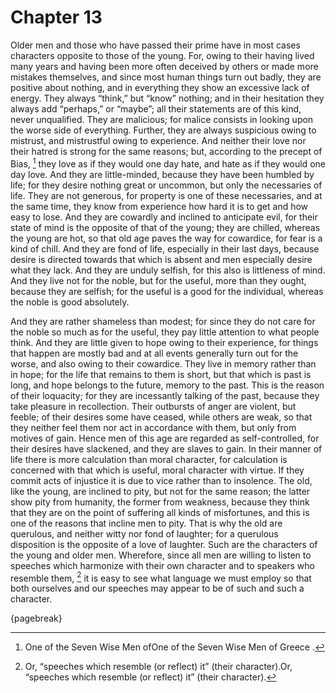 # Chapter 13

Older men and those who have passed their prime have in most cases characters opposite to those of the young. For, owing to their having lived many
years and having been more often deceived by others or made more mistakes themselves, and since most human things turn out badly, they are positive
about nothing, and in everything they show an excessive lack of energy. They always “think,” but “know” nothing; and in their hesitation they always
add “perhaps,” or “maybe”; all their statements are of this kind, never unqualified. They are malicious; for malice consists in looking upon the
worse side of everything. Further, they are always suspicious owing to mistrust, and mistrustful owing to experience. And neither their love nor
their hatred is strong for the same reasons; but, according to the precept of Bias, [^^12_1] they love as if they would one day hate, and hate as if
they would one day love. And they are little-minded, because they have been humbled by life; for they desire nothing great or uncommon, but only the
necessaries of life. They are not generous, for property is one of these necessaries, and at the same time, they know from experience how hard it is
to get and how easy to lose. And they are cowardly and inclined to anticipate evil, for their state of mind is the opposite of that of the young;
they are chilled, whereas the young are hot, so that old age paves the way for cowardice, for fear is a kind of chill. And they are fond of life,
especially in their last days, because desire is directed towards that which is absent and men especially desire what they lack. And they are unduly
selfish, for this also is littleness of mind. And they live not for the noble, but for the useful, more than they ought, because they are selfish;
for the useful is a good for the individual, whereas the noble is good absolutely.

And they are rather shameless than modest; for since they do not care for the noble so much as for the useful, they pay little attention to what
people think. And they are little given to hope owing to their experience, for things that happen are mostly bad and at all events generally turn
out for the worse, and also owing to their cowardice. They live in memory rather than in hope; for the life that remains to them is short, but that
which is past is long, and hope belongs to the future, memory to the past. This is the reason of their loquacity; for they are incessantly talking
of the past, because they take pleasure in recollection. Their outbursts of anger are violent, but feeble; of their desires some have ceased, while
others are weak, so that they neither feel them nor act in accordance with them, but only from motives of gain. Hence men of this age are regarded
as self-controlled, for their desires have slackened, and they are slaves to gain. In their manner of life there is more calculation than moral
character, for calculation is concerned with that which is useful, moral character with virtue. If they commit acts of injustice it is due to vice
rather than to insolence. The old, like the young, are inclined to pity, but not for the same reason; the latter show pity from humanity, the former
from weakness, because they think that they are on the point of suffering all kinds of misfortunes, and this is one of the reasons that incline men
to pity. That is why the old are querulous, and neither witty nor fond of laughter; for a querulous disposition is the opposite of a love of
laughter. Such are the characters of the young and older men. Wherefore, since all men are willing to listen to speeches which harmonize with their
own character and to speakers who resemble them, [^^12_2] it is easy to see what language we must employ so that both ourselves and our speeches may
appear to be of such and such a character.

{pagebreak}

[^^12_1]: One of the Seven Wise Men ofOne of the Seven Wise Men of Greece .

[^^12_2]: Or, “speeches which resemble (or reflect) it” (their character).Or, “speeches which resemble (or reflect) it” (their character). 

